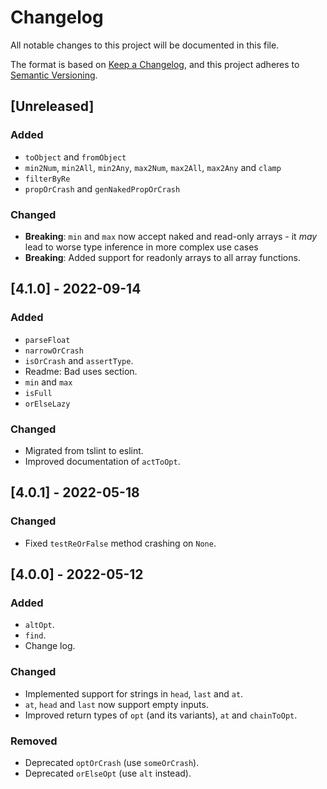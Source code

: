# Changelog
All notable changes to this project will be documented in this file.

The format is based on [Keep a Changelog](https://keepachangelog.com/en/1.0.0/),
and this project adheres to [Semantic Versioning](https://semver.org/spec/v2.0.0.html).

## [Unreleased]
### Added
- `toObject` and `fromObject`
- `min2Num`, `min2All`, `min2Any`, `max2Num`, `max2All`, `max2Any` and `clamp`
- `filterByRe`
- `propOrCrash` and `genNakedPropOrCrash`

### Changed
- **Breaking**: `min` and `max` now accept naked and read-only arrays - it *may* lead to worse type inference in more complex use cases
- **Breaking**: Added support for readonly arrays to all array functions.

## [4.1.0] - 2022-09-14
### Added
- `parseFloat`
- `narrowOrCrash`
- `isOrCrash` and `assertType`.
- Readme: Bad uses section.
- `min` and `max`
- `isFull`
- `orElseLazy`

### Changed
- Migrated from tslint to eslint.
- Improved documentation of `actToOpt`.

## [4.0.1] - 2022-05-18
### Changed
- Fixed `testReOrFalse` method crashing on `None`.

## [4.0.0] - 2022-05-12
### Added
- `altOpt`.
- `find`.
- Change log.

### Changed
- Implemented support for strings in `head`, `last` and `at`.
- `at`, `head` and `last` now support empty inputs.
- Improved return types of `opt` (and its variants), `at` and `chainToOpt`.

### Removed
- Deprecated `optOrCrash` (use `someOrCrash`).
- Deprecated `orElseOpt` (use `alt` instead).
